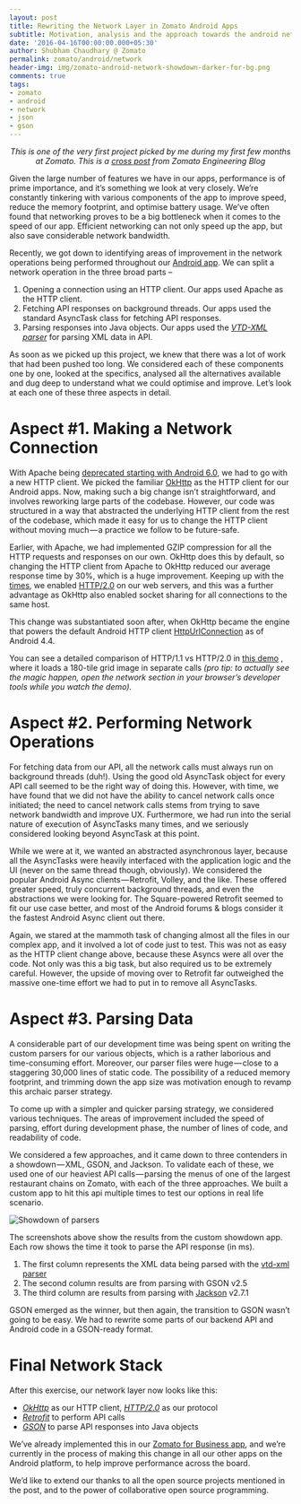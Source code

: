 ```yaml
---
layout: post
title: Rewriting the Network Layer in Zomato Android Apps
subtitle: Motivation, analysis and the approach towards the android network layer reimplementation at Zomato
date: '2016-04-16T00:00:00.000+05:30'
author: Shubham Chaudhary @ Zomato
permalink: zomato/android/network
header-img: img/zomato-android-network-showdown-darker-for-bg.png
comments: true
tags:
- zomato
- android
- network
- json
- gson
---
```



<p style="text-align: center; font-style: italic;">This is one of the very first project picked by me during my first few months at Zomato. This is a <a href="https://engineering.zomato.com/rewriting-the-network-connection-layer-in-our-android-apps-11771c71012">cross post</a> from Zomato Engineering Blog</p>


Given the large number of features we have in our apps, performance is of prime importance, and it’s something we look at very closely. We’re constantly tinkering with various components of the app to improve speed, reduce the memory footprint, and optimise battery usage. We’ve often found that networking proves to be a big bottleneck when it comes to the speed of our app. Efficient networking can not only speed up the app, but also save considerable network bandwidth.

Recently, we got down to identifying areas of improvement in the network operations being performed throughout our [Android app][zdroid-apps]. We can split a network operation in the three broad parts –


1. Opening a connection using an HTTP client. Our apps used Apache as the HTTP client.
1. Fetching API responses on background threads. Our apps used the standard AsyncTask class for fetching API responses.
1. Parsing responses into Java objects. Our apps used the <a style="text-align: center; text-decoration: underline; font-style: italic;" href="https://vtd-xml.sourceforge.net/">VTD-XML parser</a> for parsing XML data in API.

As soon as we picked up this project, we knew that there was a lot of work that had been pushed too long. We considered each of these components one by one, looked at the specifics, analysed all the alternatives available and dug deep to understand what we could optimise and improve. Let’s look at each one of these three aspects in detail.

# Aspect #1. Making a Network Connection

With Apache being [deprecated starting with Android 6.0][apache-deprecation], we had to go with a new HTTP client. We picked the familiar [OkHttp][okhttp] as the HTTP client for our Android apps. Now, making such a big change isn’t straightforward, and involves reworking large parts of the codebase. However, our code was structured in a way that abstracted the underlying HTTP client from the rest of the codebase, which made it easy for us to change the HTTP client without moving much — a practice we follow to be future-safe.

Earlier, with Apache, we had implemented GZIP compression for all the HTTP requests and responses on our own. OkHttp does this by default, so changing the HTTP client from Apache to OkHttp reduced our average response time by 30%, which is a huge improvement. Keeping up with the [times][zomato-on-http2-announcement], we enabled [HTTP/2.0][http2] on our web servers, and this was a further advantage as OkHttp also enabled socket sharing for all connections to the same host.

This change was substantiated soon after, when OkHttp became the engine that powers the default Android HTTP client [HttpUrlConnection](https://twitter.com/jakewharton/status/482563299511250944) as of Android 4.4.

You can see a detailed comparison of HTTP/1.1 vs HTTP/2.0 in [this demo](http://http2.golang.org/gophertiles?latency=0) , where it loads a 180-tile grid image in separate calls _(pro tip: to actually see the magic happen, open the network section in your browser’s developer tools while you watch the demo)._


# Aspect #2. Performing Network Operations

For fetching data from our API, all the network calls must always run on background threads (duh!). Using the good old AsyncTask object for every API call seemed to be the right way of doing this. However, with time, we have found that we did not have the ability to cancel network calls once initiated; the need to cancel network calls stems from trying to save network bandwidth and improve UX. Furthermore, we had run into the serial nature of execution of AsyncTasks many times, and we seriously considered looking beyond AsyncTask at this point.

While we were at it, we wanted an abstracted asynchronous layer, because all the AsyncTasks were heavily interfaced with the application logic and the UI (never on the same thread though, obviously). We considered the popular Android Async clients — Retrofit, Volley, and the like. These offered greater speed, truly concurrent background threads, and even the abstractions we were looking for. The Square-powered Retrofit seemed to fit our use case better, and most of the Android forums & blogs consider it the fastest Android Async client out there.

Again, we stared at the mammoth task of changing almost all the files in our complex app, and it involved a lot of code just to test. This was not as easy as the HTTP client change above, because these Asyncs were all over the code. Not only was this a big task, but also required us to be extremely careful. However, the upside of moving over to Retrofit far outweighed the massive one-time effort we had to put in to remove all AsyncTasks.


# Aspect #3. Parsing Data

A considerable part of our development time was being spent on writing the custom parsers for our various objects, which is a rather laborious and time-consuming effort. Moreover, our parser files were huge — close to a staggering 30,000 lines of static code. The possibility of a reduced memory footprint, and trimming down the app size was motivation enough to revamp this archaic parser strategy.

To come up with a simpler and quicker parsing strategy, we considered various techniques. The areas of improvement included the speed of parsing, effort during development phase, the number of lines of code, and readability of code.

We considered a few approaches, and it came down to three contenders in a showdown — XML, GSON, and Jackson. To validate each of these, we used one of our heaviest API calls — parsing the menus of one of the largest restaurant chains on Zomato, with each of the three approaches. We built a custom app to hit this api multiple times to test our options in real life scenario.


![Showdown of parsers][showdown-img]

The screenshots above show the results from the custom showdown app. Each row shows the time it took to parse the API response (in ms).

1. The first column represents the XML data being parsed with the [vtd-xml parser][vtd-xml]
1. The second column results are from parsing with GSON v2.5
1. The third column are results from parsing with [Jackson][jackson] v2.7.1

GSON emerged as the winner, but then again, the transition to GSON wasn’t going to be easy. We had to rewrite some parts of our backend API and Android code in a GSON-ready format.

# Final Network Stack

After this exercise, our network layer now looks like this:

* <a style="text-align: center; text-decoration: underline; font-style: italic;" href="https://github.com/square/okhttp">OkHttp</a> as our HTTP client, <a style="text-align: center; text-decoration: underline; font-style: italic;" href="https://http2.github.io/">HTTP/2.0</a> as our protocol
* <a style="text-align: center; text-decoration: underline; font-style: italic;" href="https://github.com/square/retrofit">Retrofit</a> to perform API calls
* <a style="text-align: center; text-decoration: underline; font-style: italic;" href="https://github.com/google/gson">GSON</a> to parse API responses into Java objects


We’ve already implemented this in our [Zomato for Business app](https://www.zomato.com/business/apps), and we’re currently in the process of making this change in all our other apps on the Android platform, to help improve performance across the board.

We’d like to extend our thanks to all the open source projects mentioned in the post, and to the power of collaborative open source programming.

[showdown-img]: {{site.baseurl}}/img/zomato-android-network-showdown.png
[vtd-xml]: https://vtd-xml.sourceforge.net/
[okhttp]: https://square.github.io/okhttp/
[apache-deprecation]: https://developer.android.com/about/versions/marshmallow/android-6.0-changes.html#behavior-apache-http-client
[zdroid-apps]: https://www.zomato.com/mobile
[zomato-on-http2-announcement]: https://twitter.com/ylogx/status/695871769928867842
[http2]: https://http2.github.io/
[jackson]: https://github.com/FasterXML/jackson-core
